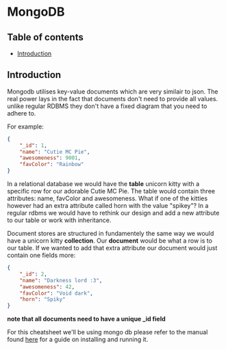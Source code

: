 # MongoDB
## Table of contents
* [Introduction](#introduction)
## Introduction
Mongodb utilises key-value documents which are very similair to json. 
The real power lays in the fact that documents don't need to provide all values.
unlike regular RDBMS they don't have a fixed diagram that you need to adhere to.

For example: 
```json
{
	"_id": 1,
	"name": "Cutie MC Pie",
	"awesomeness": 9001,
	"favColor": "Rainbow"
}
```

In a relational database we would have the **table** unicorn kitty with a specific row for our adorable Cutie MC Pie. 
The table would contain three attributes: name, favColor and awesomeness. 
What if one of the kitties however had an extra attribute called horn with the value "spikey"?
In a regular rdbms we would have to rethink our design and add a new attribute to our table or work with inheritance.

Document stores are structured in fundamentely the same way we would have a unicorn kitty **collection**. 
Our **document** would be what a row is to our table.
If we wanted to add that extra attribute our document would just contain one fields more:

```json
{
	"_id": 2,
	"name": "Darkness lord :3",
	"awesomeness": 42,
	"favColor": "Void dark",
	"horn": "Spiky"
}
```

**note that all documents need to have a unique _id field**

For this cheatsheet we'll be using mongo db please refer to the manual found [here](https://docs.mongodb.com/v3.2/tutorial/install-mongodb-on-windows/)
for a guide on installing and running it.
